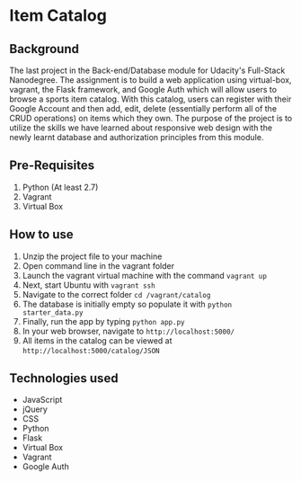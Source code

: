 # Item Catalog


## Background
The last project in the Back-end/Database module for Udacity's Full-Stack Nanodegree. The assignment is to build a web application using virtual-box, vagrant, the Flask framework, and Google Auth which will allow users to browse a sports item catalog. With this catalog, users can register with their Google Account and then add, edit, delete (essentially perform all of the CRUD operations) on items which they own. The purpose of the project is to utilize the skills we have learned about responsive web design with the newly learnt database and authorization principles from this module.

## Pre-Requisites
1. Python (At least 2.7)
2. Vagrant
3. Virtual Box

## How to use

 1. Unzip the project file to your machine
 2. Open command line in the vagrant folder
 3. Launch the vagrant virtual machine with the command
 `vagrant up`
 4. Next, start Ubuntu with
 `vagrant ssh`
 5. Navigate to the correct folder
 `cd /vagrant/catalog`
 6. The database is initially empty so populate it with
 `python starter_data.py`
 7. Finally, run the app by typing
 `python app.py`
 8. In your web browser, navigate to
 `http://localhost:5000/`
 9. All items in the catalog can be viewed at
 `http://localhost:5000/catalog/JSON`

## Technologies used
 - JavaScript
 - jQuery
 - CSS
 - Python
 - Flask
 - Virtual Box
 - Vagrant
 - Google Auth
